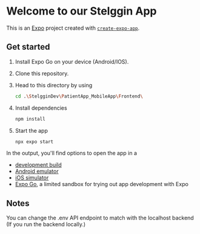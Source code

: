 
# Welcome to our Stelggin App

This is an [Expo](https://expo.dev) project created with [`create-expo-app`](https://www.npmjs.com/package/create-expo-app).


## Get started

1. Install Expo Go on your device (Android/IOS).
2. Clone this repository.
3. Head to this directory by using

   ```bash 
   cd .\StelgginDev\PatientApp_MobileApp\Frontend\
   ```
   
4. Install dependencies

   ```bash
   npm install
   ```

5. Start the app

   ```bash
   npx expo start
   ```

In the output, you'll find options to open the app in a

- [development build](https://docs.expo.dev/develop/development-builds/introduction/)
- [Android emulator](https://docs.expo.dev/workflow/android-studio-emulator/)
- [iOS simulator](https://docs.expo.dev/workflow/ios-simulator/)
- [Expo Go](https://expo.dev/go), a limited sandbox for trying out app development with Expo

## Notes
You can change the .env API endpoint to match with the localhost backend (If you run the backend locally.)
